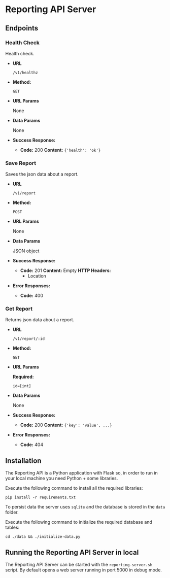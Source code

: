 # Reporting API Server

## Endpoints

### Health Check

  Health check.

* **URL**

  `/v1/healthz`

* **Method:**

  `GET`

* **URL Params**

  None

* **Data Params**

  None

* **Success Response:**

  * **Code:** 200
    **Content:** `{'health': 'ok'}`


### Save Report

  Saves the json data about a report.

* **URL**

  `/v1/report`

* **Method:**

  `POST`

* **URL Params**

  None

* **Data Params**

  JSON object

* **Success Response:**

  * **Code:** 201
    **Content:** Empty
    **HTTP Headers:**
      * Location

* **Error Responses:**

  * **Code:** 400

### Get Report

  Returns json data about a report.

* **URL**

  `/v1/report/:id`

* **Method:**

  `GET`

* **URL Params**

  **Required:**

  `id=[int]`

* **Data Params**

  None

* **Success Response:**

  * **Code:** 200
   **Content:** `{'key': 'value', ...}`

* **Error Responses:**

  * **Code:** 404

## Installation

The Reporting API is a Python application with Flask so, in order to run in your local machine you need Python + some libraries.

Execute the following command to install all the required libraries:

```shell script
pip install -r requirements.txt
```

To persist data the server uses `sqlite` and the database is stored in the `data` folder.

Execute the following command to initialize the required database and tables:

```shell script
cd ./data && ./initialize-data.py
```

## Running the Reporting API Server in local

The Reporting API Server can be started with the `reporting-server.sh` script. By default opens a web server running in port 5000 in debug mode.
